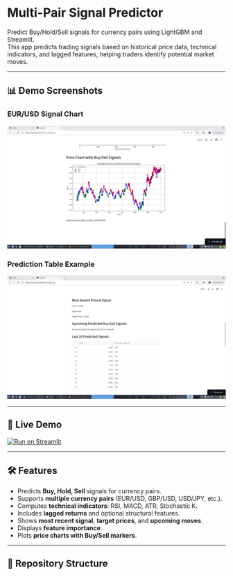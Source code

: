 # Multi-Pair Signal Predictor

Predict Buy/Hold/Sell signals for currency pairs using LightGBM and Streamlit.  
This app predicts trading signals based on historical price data, technical indicators, and lagged features, helping traders identify potential market moves.

---

## 📊 Demo Screenshots

### EUR/USD Signal Chart
![EUR/USD Signal Chart](screenshots/eurusdsignal.png)

### Prediction Table Example
![Prediction Table](screenshots/predicteurusd.png)

---

## 🚀 Live Demo

[![Run on Streamlit](https://static.streamlit.io/badges/streamlit_badge_black_white.svg)](https://akdgrantfirstsignal-predictor.streamlit.app/)

---

## 🛠 Features

- Predicts **Buy, Hold, Sell** signals for currency pairs.
- Supports **multiple currency pairs** (EUR/USD, GBP/USD, USD/JPY, etc.).
- Computes **technical indicators**: RSI, MACD, ATR, Stochastic K.
- Includes **lagged returns** and optional structural features.
- Shows **most recent signal**, **target prices**, and **upcoming moves**.
- Displays **feature importance**.
- Plots **price charts with Buy/Sell markers**.

---

## 📂 Repository Structure

